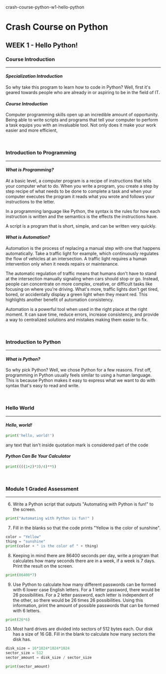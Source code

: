 crash-course-python-w1-hello-python

# Crash Course on Python
## WEEK 1 - Hello Python!

### **Course Introduction**
* * *
#### *Specialization Introduction*
So why take this program to learn how to code in Python? Well, first it's geared towards people who are already in or aspiring to be in the field of IT.

#### *Course Introduction*
Computer programming skills open up an incredible amount of opportunity. Being able to write scripts and programs that tell your computer to perform a task equips you with an invaluable tool. Not only does it make your work easier and more efficient,

<br/>

### **Introduction to Programming**
* * *
#### *What is Programming?*
At a basic level, a computer program is a recipe of instructions that tells your computer what to do. When you write a program, you create a step by step recipe of what needs to be done to complete a task and when your computer executes the program it reads what you wrote and follows your instructions to the letter.

In a programming language like Python, the syntax is the rules for how each instruction is written and the semantics is the effects the instructions have.

A script is a program that is short, simple, and can be written very quickly. 

#### *What is Automation?*
Automation is the process of replacing a manual step with one that happens automatically. Take a traffic light for example, which continuously regulates the flow of vehicles at an intersection. A traffic light requires a human intervention only when it needs repairs or maintenance. 

The automatic regulation of traffic means that humans don't have to stand at the intersection manually signaling when cars should stop or go. Instead, people can concentrate on more complex, creative, or difficult tasks like focusing on where you're driving. What's more, traffic lights don't get tired, bored, or accidentally display a green light when they meant red. This highlights another benefit of automation consistency.

Automation is a powerful tool when used in the right place at the right moment. It can save time, reduce errors, increase consistency, and provide a way to centralized solutions and mistakes making them easier to fix. 

<br/>

### **Introduction to Python**
* * *
#### *What is Python?*
So why pick Python? Well, we chose Python for a few reasons. First off, programming in Python usually feels similar to using a human language. This is because Python makes it easy to express what we want to do with syntax that's easy to read and write.

<br/>

### **Hello World**
* * *
#### *Hello, world!*
```python
print('hello, world!')
```
any text that isn't inside quotation mark is considered part of the code

#### *Python Can Be Your Calculator*
```python
print((((1+2)*3)/4)**5)
```
<br/>

### **Module 1 Graded Assessment**
* * *


6. Write a Python script that outputs "Automating with Python is fun!" to the screen.
```python
print("Automating with Python is fun!" )
```
7. Fill in the blanks so that the code prints "Yellow is the color of sunshine".
```python
color = "Yellow"
thing = "sunshine"
print(color + " is the color of " + thing)
```
8. Keeping in mind there are 86400 seconds per day, write a program that calculates how many seconds there are in a week, if a week is 7 days. Print the result on the screen.
```python
print(86400*7)
```
9. Use Python to calculate how many different passwords can be formed with 6 lower case English letters. For a 1 letter password, there would be 26 possibilities. For a 2 letter password, each letter is independent of the other, so there would be 26 times 26 possibilities. Using this information, print the amount of possible passwords that can be formed with 6 letters.
```python
print(26*6)
```
10. Most hard drives are divided into sectors of 512 bytes each. Our disk has a size of 16 GB. Fill in the blank to calculate how many sectors the disk has.
```python
disk_size = 16*1024*1024*1024
sector_size = 512
sector_amount = disk_size / sector_size

print(sector_amount)
```

